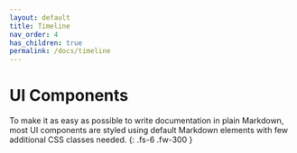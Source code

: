 ```yaml
---
layout: default
title: Timeline
nav_order: 4
has_children: true
permalink: /docs/timeline
---
```


# UI Components

To make it as easy as possible to write documentation in plain Markdown, most UI components are styled using default Markdown elements with few additional CSS classes needed.
{: .fs-6 .fw-300 }